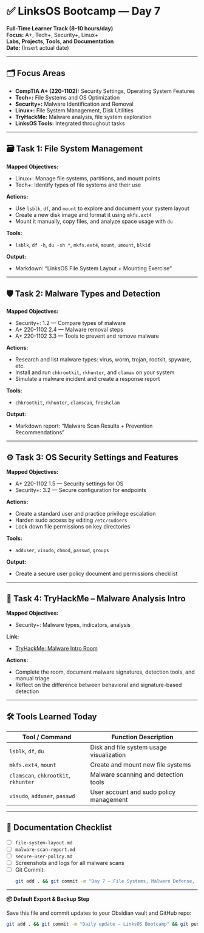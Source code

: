 # ✅ LinksOS Bootcamp — Day 7

**Full-Time Learner Track (8–10 hours/day)**  
**Focus:** A+, Tech+, Security+, Linux+  
**Labs, Projects, Tools, and Documentation**  
**Date:** (Insert actual date)

---

## 🗂️ Focus Areas

- **CompTIA A+ (220-1102):** Security Settings, Operating System Features  
- **Tech+:** File Systems and OS Optimization  
- **Security+:** Malware Identification and Removal  
- **Linux+:** File System Management, Disk Utilities  
- **TryHackMe:** Malware analysis, file system exploration  
- **LinksOS Tools:** Integrated throughout tasks

---

## 🗃️ Task 1: File System Management

**Mapped Objectives:**  
- Linux+: Manage file systems, partitions, and mount points  
- Tech+: Identify types of file systems and their use

**Actions:**  
- Use `lsblk`, `df`, and `mount` to explore and document your system layout  
- Create a new disk image and format it using `mkfs.ext4`  
- Mount it manually, copy files, and analyze space usage with `du`  

**Tools:**  
- `lsblk`, `df -h`, `du -sh *`, `mkfs.ext4`, `mount`, `umount`, `blkid`

**Output:**  
- Markdown: “LinksOS File System Layout + Mounting Exercise”

---

## 🛡️ Task 2: Malware Types and Detection

**Mapped Objectives:**  
- Security+: 1.2 — Compare types of malware  
- A+ 220-1102 2.4 — Malware removal steps  
- A+ 220-1102 3.3 — Tools to prevent and remove malware

**Actions:**  
- Research and list malware types: virus, worm, trojan, rootkit, spyware, etc.  
- Install and run `chkrootkit`, `rkhunter`, and `clamav` on your system  
- Simulate a malware incident and create a response report  

**Tools:**  
- `chkrootkit`, `rkhunter`, `clamscan`, `freshclam`

**Output:**  
- Markdown report: “Malware Scan Results + Prevention Recommendations”

---

## ⚙️ Task 3: OS Security Settings and Features

**Mapped Objectives:**  
- A+ 220-1102 1.5 — Security settings for OS  
- Security+: 3.2 — Secure configuration for endpoints

**Actions:**  
- Create a standard user and practice privilege escalation  
- Harden sudo access by editing `/etc/sudoers`  
- Lock down file permissions on key directories  

**Tools:**  
- `adduser`, `visudo`, `chmod`, `passwd`, `groups`

**Output:**  
- Create a secure user policy document and permissions checklist

---

## 🧪 Task 4: TryHackMe – Malware Analysis Intro

**Mapped Objectives:**  
- Security+: Malware types, indicators, analysis

**Link:**  
- [TryHackMe: Malware Intro Room](https://tryhackme.com/room/malwareintro)

**Actions:**  
- Complete the room, document malware signatures, detection tools, and manual triage  
- Reflect on the difference between behavioral and signature-based detection

---

## 🛠️ Tools Learned Today

| Tool / Command         | Function Description                           |
|------------------------|------------------------------------------------|
| `lsblk`, `df`, `du`    | Disk and file system usage visualization       |
| `mkfs.ext4`, `mount`   | Create and mount new file systems              |
| `clamscan`, `chkrootkit`, `rkhunter` | Malware scanning and detection tools |
| `visudo`, `adduser`, `passwd` | User account and sudo policy management |

---

## 📁 Documentation Checklist

- [ ] `file-system-layout.md`  
- [ ] `malware-scan-report.md`  
- [ ] `secure-user-policy.md`  
- [ ] Screenshots and logs for all malware scans  
- [ ] Git Commit:
  ```bash
  git add . && git commit -m "Day 7 – File Systems, Malware Defense, and OS Security" && git push origin main
  ```

---

**📦 Default Export & Backup Step**

Save this file and commit updates to your Obsidian vault and GitHub repo:

```bash
git add . && git commit -m "Daily update – LinksOS Bootcamp" && git push origin main
```
